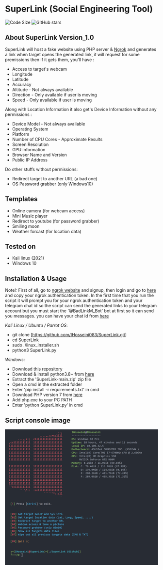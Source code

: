 # SuperLink (Social Engineering Tool)

![Code Size](https://img.shields.io/github/languages/code-size/IHosseini083/SuperLink) ![GitHub stars](https://img.shields.io/github/stars/IHosseini083/SuperLink)

## About SuperLink Version_1.0

SuperLink will host a fake website using PHP server & [Ngrok](https://ngrok.com)
and generates a link when target opens the generated link, it will
request for some premissions then if it gets them, you'll have :

- Access to target's webcam
- Longitude
- Latitude
- Accuracy
- Altitude - Not always available
- Direction - Only available if user is moving
- Speed - Only available if user is moving

Along with Location Information it also get's Device Information without any permissions :

- Device Model - Not always available
- Operating System
- Platform
- Number of CPU Cores - Approximate Results
- Screen Resolution
- GPU information
- Browser Name and Version
- Public IP Address

Do other stuffs without permissions:

- Redirect target to another URL (a bad one)
- OS Password grabber (only Windows10)

## Templates

- Online camera (for webcam access)
- Mini Music player
- Redirect to youtube (for password grabber)
- Smiling moon
- Weather forcast (for location data)

## Tested on

- Kali linux (2021)
- Windows 10

## Installation & Usage

Note!: First of all, go to [ngrok website](https://ngrok.com) and signup,
then login and go to [here](https://dashboard.ngrok.com/get-started/your-authtoken)
and copy your ngrok authentication token.
In the first time that you run the script it will prompt you
for your ngrok authentication token and your telegram chat id so
the script can send the generated links to your telegram account
but you must start the '@BadLinkM_Bot' bot at first so it can
send you messages.
you can have your chat id from [here](https://t.me/userinfobot)

_Kali Linux / Ubuntu / Parrot OS_:

- git clone [https://github.com/IHosseini083/SuperLink.git]
- cd SuperLink
- sudo ./linux_installer.sh
- python3 SuperLink.py

_Windows_:

- Download [this repository](https://github.com/IHosseini083/SuperLink/archive/refs/heads/main.zip)
- Download & install python3.8+ from [here](https://www.python.org/)
- Extract the 'SuperLink-main.zip' zip file
- Open a cmd in the extracted folder
- Enter 'pip install -r requirements.txt' in cmd
- Download PHP version 7 from [here](https://windows.php.net/download#php-7.4)
- Add php.exe to your PC PATH
- Enter 'python SuperLink.py' in cmd

## Script console image

![SuperLink_V1.0](https://github.com/IHosseini083/SuperLink/blob/main/ss/ss1.png "SuperLink version 1.0")
